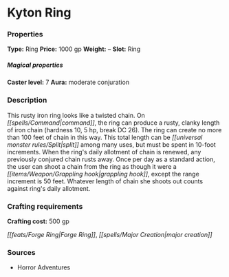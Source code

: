 ﻿---
Title: "Kyton Ring"
Type: "Ring"
Price: "1000 gp"
Weight: "–"
Slot: "Ring"
Caster level: "7"
Aura: "moderate conjuration"
Description: |
  "This rusty iron ring looks like a twisted chain. On command, the ring can produce a rusty, clanky length of iron chain (hardness 10, 5 hp, break DC 26). The ring can create no more than 100 feet of chain in this way. This total length can be split among many uses, but must be spent in 10-foot increments. When the ring's daily allotment of chain is renewed, any previously conjured chain rusts away. Once per day as a standard action, the user can shoot a chain from the ring as though it were a grappling hook, except the range increment is 50 feet. Whatever length of chain she shoots out counts against ring's daily allotment."
Crafting cost: "500 gp"
Sources: "['Horror Adventures']"
---

# Kyton Ring

### Properties

**Type:** Ring **Price:** 1000 gp **Weight:** – **Slot:** Ring

##### Magical properties

**Caster level:** 7 **Aura:** moderate conjuration

### Description

This rusty iron ring looks like a twisted chain. On _[[spells/Command|command]]_, the ring can produce a rusty, clanky length of iron chain (hardness 10, 5 hp, break DC 26). The ring can create no more than 100 feet of chain in this way. This total length can be _[[universal monster rules/Split|split]]_ among many uses, but must be spent in 10-foot increments. When the ring's daily allotment of chain is renewed, any previously conjured chain rusts away. Once per day as a standard action, the user can shoot a chain from the ring as though it were a _[[items/Weapon/Grappling hook|grappling hook]]_, except the range increment is 50 feet. Whatever length of chain she shoots out counts against ring's daily allotment.

### Crafting requirements

**Crafting cost:** 500 gp

_[[feats/Forge Ring|Forge Ring]]_, _[[spells/Major Creation|major creation]]_

### Sources

* Horror Adventures